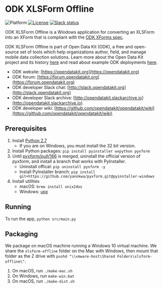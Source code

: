 # ODK XLSForm Offline
![Platform](https://img.shields.io/badge/platform-Python-blue.svg)
[![License](https://img.shields.io/badge/license-Apache%202.0-blue.svg)](https://opensource.org/licenses/Apache-2.0)
[![Slack status](http://slack.opendatakit.org/badge.svg)](http://slack.opendatakit.org)

ODK XLSForm Offline is a Windows application for converting an XLSForm into an XForm that is compliant with the [ODK XForms spec](http://opendatakit.github.io/xforms-spec).
   
ODK XLSForm Offline is part of Open Data Kit (ODK), a free and open-source set of tools which help organizations author, field, and manage mobile data collection solutions. Learn more about the Open Data Kit project and its history [here](https://opendatakit.org/about/) and read about example ODK deployments [here](https://opendatakit.org/about/deployments/).

* ODK website: [https://opendatakit.org](https://opendatakit.org)
* ODK forum: [https://forum.opendatakit.org](https://forum.opendatakit.org)
* ODK developer Slack chat: [http://slack.opendatakit.org](http://slack.opendatakit.org) 
* ODK developer Slack archive: [http://opendatakit.slackarchive.io](http://opendatakit.slackarchive.io) 
* ODK developer wiki: [https://github.com/opendatakit/opendatakit/wiki](https://github.com/opendatakit/opendatakit/wiki)

## Prerequisites

1. Install [Python 2.7](https://www.python.org/downloads/)
	* If you are on Windows, you must install the 32 bit version.
1. Install Python packages: ``pip install pyinstaller wxpython pyxform``
1. Until [pyxform/pull/166](https://github.com/XLSForm/pyxform/pull/166) is merged, uninstall the official version of pyxform, and install a branch that works with PyInstaller.
	* Uninstall offical: ``pip uninstall pyxform -y``
	* Install PyInstaller branch: ``pip install git+https://github.com/yanokwa/pyxform.git@pyinstaller-windows``
1. Install utilities
	* macOS: ``brew install unix2dos``
	* Windows: [upx](https://upx.github.io/)

## Running

To run the app, `python src/main.py`

##  Packaging

We package on macOS machine running a Windows 10 virtual machine. We share the `xlsform-offline` folder on the Mac with Windows, then mount that folder as the Z drive with `pushd "\\vmware-host\Shared Folders\xlsform-offline\"`.

1. On macOS, run `./make-mac.sh`
1. On Windows, run `make-win.bat`
1. On macOS, run `./make-dist.sh`

